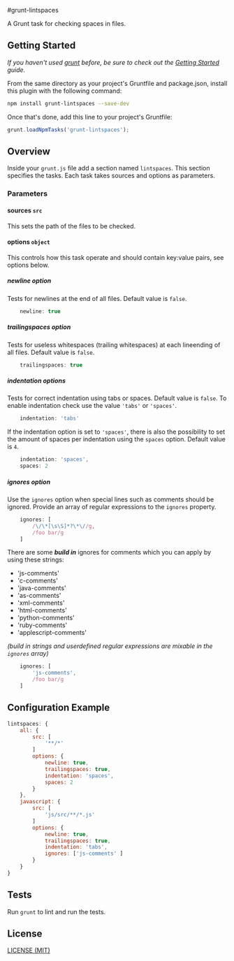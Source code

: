 #grunt-lintspaces

A Grunt task for checking spaces in files.

## Getting Started
_If you haven't used [grunt](http://gruntjs.com/) before, be sure to check out the [Getting Started](https://github.com/cowboy/grunt/blob/master/docs/getting_started.md) guide._

From the same directory as your project's Gruntfile and package.json, install this plugin with the following command:

```bash
npm install grunt-lintspaces --save-dev
```

Once that's done, add this line to your project's Gruntfile:

```js
grunt.loadNpmTasks('grunt-lintspaces');
```

## Overview

Inside your `grunt.js` file add a section named `lintspaces`. This section specifies the tasks. Each task takes sources and options as parameters.

### Parameters

#### sources ```src```

This sets the path of the files to be checked.

#### options ```object```

This controls how this task operate and should contain key:value pairs, see options below.

##### newline option

Tests for newlines at the end of all files. Default value is `false`.

```javascript
	newline: true
```

##### trailingspaces option

Tests for useless whitespaces (trailing whitespaces) at each lineending of all files. Default value is `false`.

```javascript
	trailingspaces: true
```

##### indentation options

Tests for correct indentation using tabs or spaces. Default value is `false`. To enable indentation check use the value `'tabs'` or `'spaces'`.

```javascript
	indentation: 'tabs'
```

If the indentation option is set to `'spaces'`, there is also the possibility to set the amount of spaces per indentation using the `spaces` option. Default value is `4`.

```javascript
	indentation: 'spaces',
	spaces: 2
```

##### ignores option

Use the `ignores` option when special lines such as comments should be ignored. Provide an array of regular expressions to the `ignores` property.

```javascript
	ignores: [
		/\/\*[\s\S]*?\*\//g,
		/foo bar/g
	]
```

There are some _**build in**_ ignores for comments which you can apply by using these strings:

* 'js-comments'
* 'c-comments'
* 'java-comments'
* 'as-comments'
* 'xml-comments'
* 'html-comments'
* 'python-comments'
* 'ruby-comments'
* 'applescript-comments'

_(build in strings and userdefined regular expressions are mixable in the `ignores` array)_

```javascript
	ignores: [
		'js-comments',
		/foo bar/g
	]
```

## Configuration Example

```javascript
lintspaces: {
	all: {
		src: [
			'**/*'
		]
		options: {
			newline: true,
			trailingspaces: true,
			indentation: 'spaces',
			spaces: 2
		}
	},
	javascript: {
		src: [
			'js/src/**/*.js'
		]
		options: {
			newline: true,
			trailingspaces: true,
			indentation: 'tabs',
			ignores: ['js-comments'	]
		}
	}
}
```

## Tests
Run `grunt` to lint and run the tests.

## License

[LICENSE (MIT)](LICENSE)
